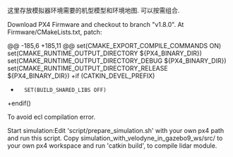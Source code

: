 这里存放模拟器环境需要的机型模型和环境地图.
可以按需组合.

Download PX4 Firmware and checkout to branch "v1.8.0".
At Firmware/CMakeLists.txt, patch:

@@ -185,6 +185,11 @@ set(CMAKE_EXPORT_COMPILE_COMMANDS ON)
 set(CMAKE_RUNTIME_OUTPUT_DIRECTORY ${PX4_BINARY_DIR})
 set(CMAKE_RUNTIME_OUTPUT_DIRECTORY_DEBUG ${PX4_BINARY_DIR})
 set(CMAKE_RUNTIME_OUTPUT_DIRECTORY_RELEASE ${PX4_BINARY_DIR})
+if (CATKIN_DEVEL_PREFIX)
+       SET(BUILD_SHARED_LIBS OFF)
+endif()

To avoid ecl compilation error.




Start simulation:Edit 'script/prepare_simulation.sh' with your own px4 path and run this script.
Copy simulation_with_velodyne_in_gazebo9_ws/src/ to your own px4 workspace and run 'catkin build', to compile lidar module.
